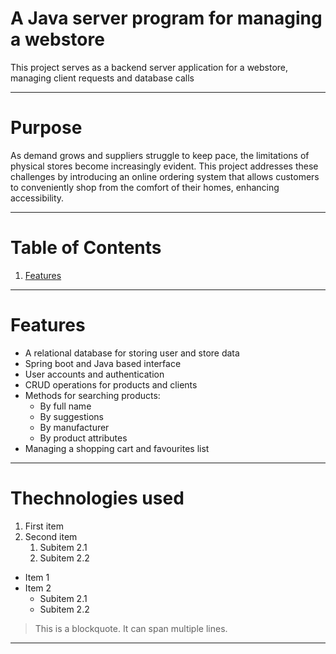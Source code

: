 # A Java server program for managing a webstore
This project serves as a backend server application for a webstore, managing client requests and database calls

---

# Purpose
As demand grows and suppliers struggle to keep pace, the limitations of physical stores become increasingly evident. This project addresses these challenges by introducing an online ordering system that allows customers to conveniently shop from the comfort of their homes, enhancing accessibility.

---

# Table of Contents

1. [Features][id]

[id]: https://github.com/DariusDunk/Web-Store-Backend-server/blob/master/README.md#features


---

# Features

- A relational database for storing user and store data
- Spring boot and Java based interface
- User accounts and authentication
- CRUD operations for products and clients
- Methods for searching products:
  - By full name
  - By suggestions
  - By manufacturer
  - By product attributes
- Managing a shopping cart and favourites list
  
---


# Thechnologies used

1. First item
2. Second item
   1. Subitem 2.1
   2. Subitem 2.2


- Item 1
- Item 2
  - Subitem 2.1
  - Subitem 2.2

> This is a blockquote.
> It can span multiple lines.

---
